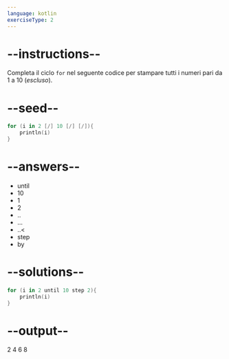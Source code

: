 ```yaml
---
language: kotlin
exerciseType: 2
---
```


# --instructions--

Completa il ciclo `for` nel seguente codice per stampare tutti i numeri pari da 1 a 10 (_escluso_).

# --seed--

```kotlin
for (i in 2 [/] 10 [/] [/]){
    println(i)
}
```

# --answers--

- until
- 10
- 1
- 2
- ..
- ...
- ..<
- step
- by

# --solutions--

```kotlin
for (i in 2 until 10 step 2){
    println(i)
}
```

# --output--

2
4
6
8
